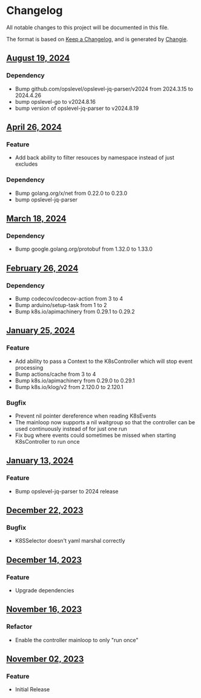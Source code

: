 # Changelog
All notable changes to this project will be documented in this file.

The format is based on [Keep a Changelog](https://keepachangelog.com/en/1.0.0/),
and is generated by [Changie](https://github.com/miniscruff/changie).


## [August 19, 2024]((https://github.com/OpsLevel/opslevel-k8s-controller/compare/v2024.4.26...v2024.8.19))
### Dependency
* Bump github.com/opslevel/opslevel-jq-parser/v2024 from 2024.3.15 to 2024.4.26
* bump opslevel-go to v2024.8.16
* bump version of opslevel-jq-parser to v2024.8.19

## [April 26, 2024]((https://github.com/OpsLevel/opslevel-k8s-controller/compare/v2024.3.18...v2024.4.26))
### Feature
* Add back ability to filter resouces by namespace instead of just excludes
### Dependency
* Bump golang.org/x/net from 0.22.0 to 0.23.0
* bump opslevel-jq-parser

## [March 18, 2024]((https://github.com/OpsLevel/opslevel-k8s-controller/compare/v2024.2.26...v2024.3.18))
### Dependency
* Bump google.golang.org/protobuf from 1.32.0 to 1.33.0

## [February 26, 2024]((https://github.com/OpsLevel/opslevel-k8s-controller/compare/v2024.1.25...v2024.2.26))
### Dependency
* Bump codecov/codecov-action from 3 to 4
* Bump arduino/setup-task from 1 to 2
* Bump k8s.io/apimachinery from 0.29.1 to 0.29.2

## [January 25, 2024]((https://github.com/OpsLevel/opslevel-k8s-controller/compare/v2024.1.13...v2024.1.25))
### Feature
* Add ability to pass a Context to the K8sController which will stop event processing
* Bump actions/cache from 3 to 4
* Bump k8s.io/apimachinery from 0.29.0 to 0.29.1
* Bump k8s.io/klog/v2 from 2.120.0 to 2.120.1
### Bugfix
* Prevent nil pointer dereference when reading K8sEvents
* The mainloop now supports a nil waitgroup so that the controller can be used continuously instead of for just one run
* Fix bug where events could sometimes be missed when starting K8sController to run once

## [January 13, 2024]((https://github.com/OpsLevel/opslevel-k8s-controller/compare/v2023.12.22...v2024.1.13))
### Feature
* Bump opslevel-jq-parser to 2024 release

## [December 22, 2023]((https://github.com/OpsLevel/opslevel-k8s-controller/compare/v2023.12.14...v2023.12.22))
### Bugfix
* K8SSelector doesn't yaml marshal correctly

## [December 14, 2023]((https://github.com/OpsLevel/opslevel-k8s-controller/compare/v2023.11.16...v2023.12.14))
### Feature
* Upgrade dependencies

## [November 16, 2023]((https://github.com/OpsLevel/opslevel-k8s-controller/compare/v2023.11.2...v2023.11.16))
### Refactor
* Enable the controller mainloop to only "run once"

## [November 02, 2023]((https://github.com/OpsLevel/opslevel-k8s-controller/compare/v0.0.0...v2023.11.2))
### Feature
* Initial Release
